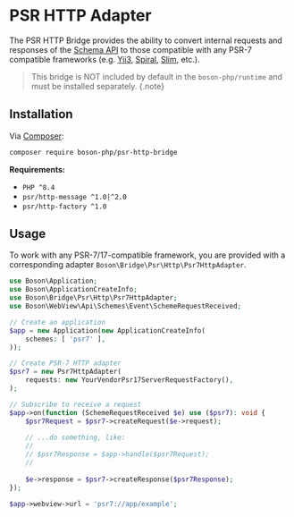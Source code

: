 # PSR HTTP Adapter

The PSR HTTP Bridge provides the ability to convert internal requests and
responses of the [Schema API](../05.webview/schemes-api.md) to those compatible
with any PSR-7 compatible frameworks (e.g. [Yii3](https://github.com/yiisoft/demo),
[Spiral](https://spiral.dev/), [Slim](https://www.slimframework.com/), etc.).


> This bridge is NOT included by default in the `boson-php/runtime` 
> and must be installed separately.
{.note}


## Installation

Via [Composer](https://getcomposer.org/doc/01-basic-usage.md#installing-dependencies):

```bash
composer require boson-php/psr-http-bridge
```

**Requirements:**

* `PHP ^8.4`
* `psr/http-message ^1.0|^2.0`
* `psr/http-factory ^1.0`

## Usage

To work with any PSR-7/17-compatible framework, you are provided with a 
corresponding adapter `Boson\Bridge\Psr\Http\Psr7HttpAdapter`.

```php
use Boson\Application;
use Boson\ApplicationCreateInfo;
use Boson\Bridge\Psr\Http\Psr7HttpAdapter;
use Boson\WebView\Api\Schemes\Event\SchemeRequestReceived;

// Create an application
$app = new Application(new ApplicationCreateInfo(
    schemes: [ 'psr7' ],
));

// Create PSR-7 HTTP adapter
$psr7 = new Psr7HttpAdapter(
    requests: new YourVendorPsr17ServerRequestFactory(),
);

// Subscribe to receive a request
$app->on(function (SchemeRequestReceived $e) use ($psr7): void {
    $psr7Request = $psr7->createRequest($e->request);
    
    // ...do something, like:
    // 
    // $psr7Response = $app->handle($psr7Request);
    //
    
    $e->response = $psr7->createResponse($psr7Response);
});

$app->webview->url = 'psr7://app/example';
```
